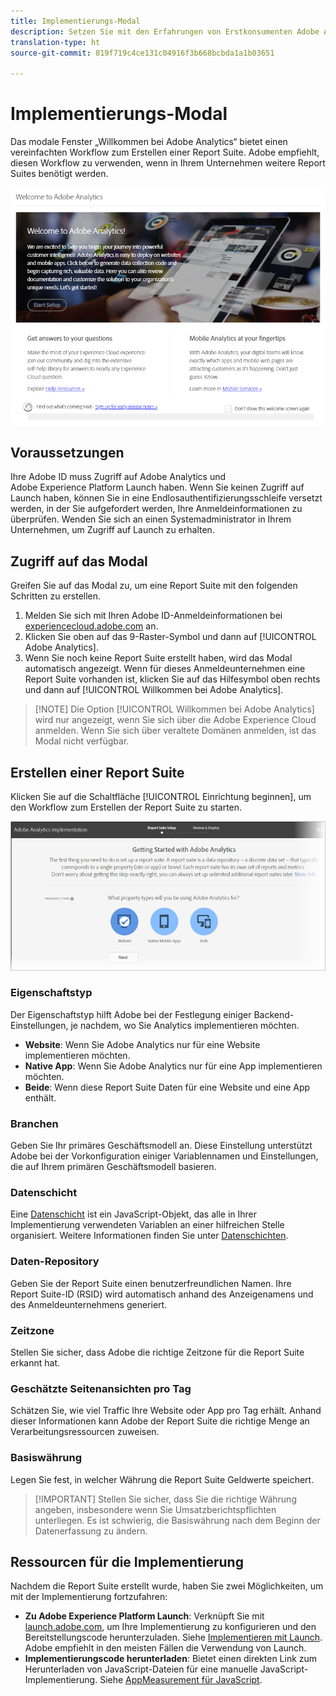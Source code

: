 ```yaml
---
title: Implementierungs-Modal
description: Setzen Sie mit den Erfahrungen von Erstkonsumenten Adobe Analytics-Implementierungen um.
translation-type: ht
source-git-commit: 819f719c4ce131c04916f3b668bcbda1a1b03651

---
```



# Implementierungs-Modal

<!-- https://activation.adobedtm.com/index.php?redirected=1 -->

Das modale Fenster „Willkommen bei Adobe Analytics“ bietet einen vereinfachten Workflow zum Erstellen einer Report Suite. Adobe empfiehlt, diesen Workflow zu verwenden, wenn in Ihrem Unternehmen weitere Report Suites benötigt werden.

![Modal-Screenshot](assets/implementation-modal.png)

## Voraussetzungen

Ihre Adobe ID muss Zugriff auf Adobe Analytics und Adobe Experience Platform Launch haben. Wenn Sie keinen Zugriff auf Launch haben, können Sie in eine Endlosauthentifizierungsschleife versetzt werden, in der Sie aufgefordert werden, Ihre Anmeldeinformationen zu überprüfen. Wenden Sie sich an einen Systemadministrator in Ihrem Unternehmen, um Zugriff auf Launch zu erhalten.

## Zugriff auf das Modal

Greifen Sie auf das Modal zu, um eine Report Suite mit den folgenden Schritten zu erstellen.

1. Melden Sie sich mit Ihren Adobe ID-Anmeldeinformationen bei [experiencecloud.adobe.com](https://experiencecloud.adobe.com) an.
2. Klicken Sie oben auf das 9-Raster-Symbol und dann auf [!UICONTROL Adobe Analytics].
3. Wenn Sie noch keine Report Suite erstellt haben, wird das Modal automatisch angezeigt. Wenn für dieses Anmeldeunternehmen eine Report Suite vorhanden ist, klicken Sie auf das Hilfesymbol oben rechts und dann auf [!UICONTROL Willkommen bei Adobe Analytics].

> [!NOTE] Die Option [!UICONTROL Willkommen bei Adobe Analytics] wird nur angezeigt, wenn Sie sich über die Adobe Experience Cloud anmelden. Wenn Sie sich über veraltete Domänen anmelden, ist das Modal nicht verfügbar.

## Erstellen einer Report Suite

Klicken Sie auf die Schaltfläche [!UICONTROL Einrichtung beginnen], um den Workflow zum Erstellen der Report Suite zu starten.

![RS-Assistent](assets/analytics-implementation-rs-wizard.png)

### Eigenschaftstyp

Der Eigenschaftstyp hilft Adobe bei der Festlegung einiger Backend-Einstellungen, je nachdem, wo Sie Analytics implementieren möchten.

* **Website**: Wenn Sie Adobe Analytics nur für eine Website implementieren möchten.
* **Native App**: Wenn Sie Adobe Analytics nur für eine App implementieren möchten.
* **Beide**: Wenn diese Report Suite Daten für eine Website und eine App enthält.

### Branchen

Geben Sie Ihr primäres Geschäftsmodell an. Diese Einstellung unterstützt Adobe bei der Vorkonfiguration einiger Variablennamen und Einstellungen, die auf Ihrem primären Geschäftsmodell basieren.

### Datenschicht

Eine [Datenschicht](data-layer.md) ist ein JavaScript-Objekt, das alle in Ihrer Implementierung verwendeten Variablen an einer hilfreichen Stelle organisiert. Weitere Informationen finden Sie unter [Datenschichten](data-layer.md).

### Daten-Repository

Geben Sie der Report Suite einen benutzerfreundlichen Namen. Ihre Report Suite-ID (RSID) wird automatisch anhand des Anzeigenamens und des Anmeldeunternehmens generiert.

### Zeitzone

Stellen Sie sicher, dass Adobe die richtige Zeitzone für die Report Suite erkannt hat.

### Geschätzte Seitenansichten pro Tag

Schätzen Sie, wie viel Traffic Ihre Website oder App pro Tag erhält. Anhand dieser Informationen kann Adobe der Report Suite die richtige Menge an Verarbeitungsressourcen zuweisen.

### Basiswährung

Legen Sie fest, in welcher Währung die Report Suite Geldwerte speichert.

> [!IMPORTANT] Stellen Sie sicher, dass Sie die richtige Währung angeben, insbesondere wenn Sie Umsatzberichtspflichten unterliegen. Es ist schwierig, die Basiswährung nach dem Beginn der Datenerfassung zu ändern.

## Ressourcen für die Implementierung

Nachdem die Report Suite erstellt wurde, haben Sie zwei Möglichkeiten, um mit der Implementierung fortzufahren:

* **Zu Adobe Experience Platform Launch**: Verknüpft Sie mit [launch.adobe.com](https://launch.adobe.com), um Ihre Implementierung zu konfigurieren und den Bereitstellungscode herunterzuladen. Siehe [Implementieren mit Launch](../launch/overview.md). Adobe empfiehlt in den meisten Fällen die Verwendung von Launch.
* **Implementierungscode herunterladen**: Bietet einen direkten Link zum Herunterladen von JavaScript-Dateien für eine manuelle JavaScript-Implementierung. Siehe [AppMeasurement für JavaScript](../js/overview.md).
